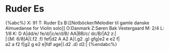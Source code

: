 # Ruder Es

{%abc%}
X: 91
T: Ruder Es
B:[[Notböcker/Melodier til gamle danske Almuedanse for Violin solo]]
O:Danmark
Z:Søren Bak Vestergaard
M: 2/4
L: 1/8
K: D
A|dd/e/ fe/d/|c/e/d/B/ AA|BB/c/ dc/B/|A2 z:|\
|:[M: 6/8]A|(.f2 .f) fef|d2 A A2 A|(.g2 .g) gfg|e2 e e2 f|\
a2 a f2 f|g2 g e2 e|fdf age|(.d2 .d) d2:|
{%endabc%}
